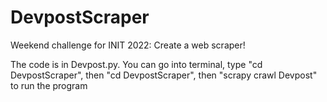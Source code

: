 # DevpostScraper
Weekend challenge for INIT 2022: Create a web scraper!

The code is in Devpost.py. 
You can go into terminal, type "cd DevpostScraper", then "cd DevpostScraper", then "scrapy crawl Devpost" to run the program
